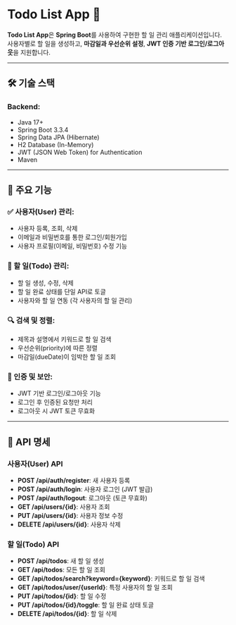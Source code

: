 # Todo List App 📝

**Todo List App**은 **Spring Boot**를 사용하여 구현한 할 일 관리 애플리케이션입니다.  
사용자별로 할 일을 생성하고, **마감일과 우선순위 설정**, **JWT 인증 기반 로그인/로그아웃**을 지원합니다.

---

## 🛠️ 기술 스택

### **Backend:**
- Java 17+
- Spring Boot 3.3.4
- Spring Data JPA (Hibernate)
- H2 Database (In-Memory)
- JWT (JSON Web Token) for Authentication
- Maven

---

## 🎯 주요 기능

### **✅ 사용자(User) 관리:**
- 사용자 등록, 조회, 삭제
- 이메일과 비밀번호를 통한 로그인/회원가입
- 사용자 프로필(이메일, 비밀번호) 수정 기능

### **📝 할 일(Todo) 관리:**
- 할 일 생성, 수정, 삭제
- 할 일 완료 상태를 단일 API로 토글
- 사용자와 할 일 연동 (각 사용자의 할 일 관리)

### **🔍 검색 및 정렬:**
- 제목과 설명에서 키워드로 할 일 검색
- 우선순위(priority)에 따른 정렬
- 마감일(dueDate)이 임박한 할 일 조회

### **🔐 인증 및 보안:**
- JWT 기반 로그인/로그아웃 기능
- 로그인 후 인증된 요청만 처리
- 로그아웃 시 JWT 토큰 무효화

---

## 🔗 API 명세

### **사용자(User) API**
- **POST /api/auth/register**: 새 사용자 등록
- **POST /api/auth/login**: 사용자 로그인 (JWT 발급)
- **POST /api/auth/logout**: 로그아웃 (토큰 무효화)
- **GET /api/users/{id}**: 사용자 조회
- **PUT /api/users/{id}**: 사용자 정보 수정
- **DELETE /api/users/{id}**: 사용자 삭제

### **할 일(Todo) API**
- **POST /api/todos**: 새 할 일 생성
- **GET /api/todos**: 모든 할 일 조회
- **GET /api/todos/search?keyword={keyword}**: 키워드로 할 일 검색
- **GET /api/todos/user/{userId}**: 특정 사용자의 할 일 조회
- **PUT /api/todos/{id}**: 할 일 수정
- **PUT /api/todos/{id}/toggle**: 할 일 완료 상태 토글
- **DELETE /api/todos/{id}**: 할 일 삭제
